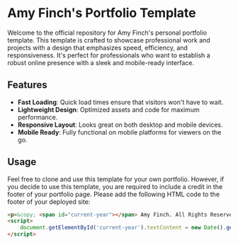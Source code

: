 # Amy Finch's Portfolio Template

Welcome to the official repository for Amy Finch's personal portfolio template. This template is crafted to showcase professional work and projects with a design that emphasizes speed, efficiency, and responsiveness. It's perfect for professionals who want to establish a robust online presence with a sleek and mobile-ready interface.

## Features

- **Fast Loading**: Quick load times ensure that visitors won't have to wait.
- **Lightweight Design**: Optimized assets and code for maximum performance.
- **Responsive Layout**: Looks great on both desktop and mobile devices.
- **Mobile Ready**: Fully functional on mobile platforms for viewers on the go.

## Usage

Feel free to clone and use this template for your own portfolio. However, if you decide to use this template, you are required to include a credit in the footer of your portfolio page. Please add the following HTML code to the footer of your deployed site:

```html
<p>&copy; <span id="current-year"></span> Amy Finch. All Rights Reserved.</p>
<script>
    document.getElementById('current-year').textContent = new Date().getFullYear();
</script>
